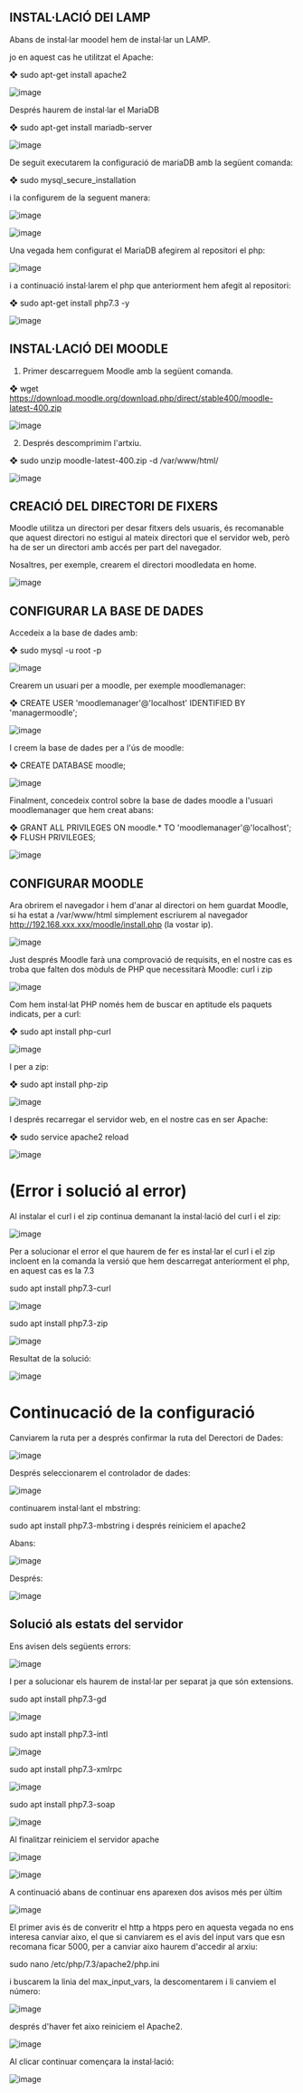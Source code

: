 ## INSTAL·LACIÓ DEl LAMP

Abans de instal·lar moodel hem de instal·lar un LAMP.

jo en aquest cas he utilitzat el Apache:

❖ sudo apt-get install apache2

![image](https://user-images.githubusercontent.com/116022089/204258593-caffb899-9b14-4082-aad1-dd7f6b5f8194.png)

Després haurem de instal·lar el MariaDB

❖ sudo apt-get install mariadb-server

![image](https://user-images.githubusercontent.com/116022089/204258978-244f0625-2ed3-4e9c-9cc2-67592d69574c.png)

De seguit executarem la configuració de mariaDB amb la següent comanda: 

❖ sudo mysql_secure_installation

i la configurem de la seguent manera:

![image](https://user-images.githubusercontent.com/116022089/204261543-3f689f6f-1aab-44eb-aa23-513ecd882215.png)

![image](https://user-images.githubusercontent.com/116022089/204261809-14156896-75fa-4fae-b258-bc2eb4c92df9.png)

Una vegada hem configurat el MariaDB afegirem al repositori el php:

![image](https://user-images.githubusercontent.com/116022089/204262361-c8942bb8-5da7-4e31-8004-02981442ecad.png)

i a continuació instal·larem el php que anteriorment hem afegit al repositori:

❖ sudo apt-get install php7.3 -y

![image](https://user-images.githubusercontent.com/116022089/204263350-45c07482-7d90-4338-9a95-288bdca286cd.png)

## INSTAL·LACIÓ DEl MOODLE

1. Primer descarreguem Moodle amb la següent comanda.

❖ wget https://download.moodle.org/download.php/direct/stable400/moodle-latest-400.zip

![image](https://user-images.githubusercontent.com/116022089/203132498-58b1b55f-2553-4a7c-a236-0e00073c4408.png)

2. Després descomprimim l'artxiu.

❖ sudo unzip moodle-latest-400.zip -d /var/www/html/

![image](https://user-images.githubusercontent.com/116022089/204264257-161160c3-70e4-4faf-b7ea-b3329fe351d1.png)

## CREACIÓ DEL DIRECTORI DE FIXERS

Moodle utilitza un directori per desar fitxers dels usuaris, és recomanable que aquest directori no estigui al mateix directori que el servidor web, però ha de ser un directori amb accés per part del navegador.

Nosaltres, per exemple, crearem el directori moodledata en home.

![image](https://user-images.githubusercontent.com/116022089/204264770-fa61c138-5941-4c20-a607-3701cf2d8e2c.png)

## CONFIGURAR LA BASE DE DADES

Accedeix a la base de dades amb:

❖ sudo mysql -u root -p

![image](https://user-images.githubusercontent.com/116022089/204266136-eb94773f-3e30-4706-87bc-32b77090e948.png)

Crearem un usuari per a moodle, per exemple moodlemanager:

❖ CREATE USER 'moodlemanager'@'localhost' IDENTIFIED BY 'managermoodle';

![image](https://user-images.githubusercontent.com/116022089/204266678-2d76ca65-c3a1-4835-9747-4e8c9bb42ddf.png)

I creem la base de dades per a l'ús de moodle:

❖ CREATE DATABASE moodle;

![image](https://user-images.githubusercontent.com/116022089/204274809-8d7bd255-e6f3-451a-8463-4b55c12f78ef.png)

Finalment, concedeix control sobre la base de dades moodle a l'usuari moodlemanager que hem creat abans:

❖ GRANT ALL PRIVILEGES ON moodle.* TO 'moodlemanager'@'localhost';
❖ FLUSH PRIVILEGES;

![image](https://user-images.githubusercontent.com/116022089/204275194-16d1f716-c0a0-44ee-9472-a5219b1b7876.png)

## CONFIGURAR MOODLE 

Ara obrirem el navegador i hem d'anar al directori on hem guardat Moodle, si ha estat a /var/www/html simplement escriurem al navegador http://192.168.xxx.xxx/moodle/install.php (la vostar ip).

![image](https://user-images.githubusercontent.com/116022089/204298571-1c35edfe-28fb-4577-915e-9d7d99ee789d.png)

Just després Moodle farà una comprovació de requisits, en el nostre cas es troba que falten dos mòduls de PHP que necessitarà Moodle: curl i zip

![image](https://user-images.githubusercontent.com/116022089/204299291-820672b1-5a4e-444e-b0ca-ae15940ced55.png)

Com hem instal·lat PHP només hem de buscar en aptitude els paquets indicats, per a curl:

❖ sudo apt install php-curl

![image](https://user-images.githubusercontent.com/116022089/204299723-4a31b06d-a5e9-4506-8173-d746b68fa0cd.png)

I per a zip:

❖ sudo apt install php-zip

![image](https://user-images.githubusercontent.com/116022089/204300482-5260593a-f841-45fc-81cd-85ef8aa6eace.png)

I després recarregar el servidor web, en el nostre cas en ser Apache:

❖ sudo service apache2 reload

![image](https://user-images.githubusercontent.com/116022089/204302412-3c1dfc99-5857-4eb4-809b-acf9b82b978e.png)

# (Error i solució al error)

Al instalar el curl i el zip continua demanant la instal·lació del curl i el zip:

![image](https://user-images.githubusercontent.com/116022089/204332804-f9ca6366-f831-4836-99b0-762833598a19.png)

Per a solucionar el error el que haurem de fer es instal·lar el curl i el zip incloent en la comanda la versió que hem descarregat anteriorment el php, en aquest cas es la 7.3

sudo apt install php7.3-curl

![image](https://user-images.githubusercontent.com/116022089/204333598-918e53a5-8506-41ae-96f2-05b9818e60b9.png)

sudo apt install php7.3-zip

![image](https://user-images.githubusercontent.com/116022089/204333800-c112dd72-9392-4aa6-a7f4-f26e56952174.png)

Resultat de la solució:

![image](https://user-images.githubusercontent.com/116022089/204334658-6060ad5b-f17c-4010-a8d7-a87aca0f52d7.png)

# Continucació de la configuració 

Canviarem la ruta per a després confirmar la ruta del Derectori de Dades:

![image](https://user-images.githubusercontent.com/116022089/204335647-74dca682-3b00-45ea-9bb0-d64df669e1ac.png)

Després seleccionarem el controlador de dades:

![image](https://user-images.githubusercontent.com/116022089/204335917-2e8c7772-b29e-41d0-bea0-265935b740d2.png)

continuarem instal·lant el mbstring:

sudo apt install php7.3-mbstring i després reiniciem el apache2

Abans:

![image](https://user-images.githubusercontent.com/116022089/204357703-8e05bb6a-f7ba-4013-8371-9550687d630d.png)

Després:

![image](https://user-images.githubusercontent.com/116022089/204359810-45f29087-3822-468d-8e78-37e02822e132.png)

## Solució als estats del servidor 

Ens avisen dels següents errors:

![image](https://user-images.githubusercontent.com/116022089/204360300-d30a54ca-1c37-49d3-a378-14f364718016.png)

I per a solucionar els haurem de instal·lar per separat ja que són extensions.

sudo apt install php7.3-gd

![image](https://user-images.githubusercontent.com/116022089/204360538-a7a81f28-1da0-4cc7-aeec-fc68d352f2df.png)

sudo apt install php7.3-intl

![image](https://user-images.githubusercontent.com/116022089/204360756-a7f5d272-57b2-474b-b272-58200abcc826.png)

sudo apt install php7.3-xmlrpc

![image](https://user-images.githubusercontent.com/116022089/204361069-d3ed2619-0590-4b3f-9e4d-9bc4a3f5a065.png)

sudo apt install php7.3-soap

![image](https://user-images.githubusercontent.com/116022089/204361238-fa8220a4-b148-46e2-85de-446f115fda93.png)

Al finalitzar reiniciem el servidor apache

![image](https://user-images.githubusercontent.com/116022089/204361387-1a5d58f5-7d01-4eea-b2bc-f1ca58dd046b.png)

![image](https://user-images.githubusercontent.com/116022089/204361638-de8e0ff5-199f-4922-b918-228ce6cf8ac6.png)

A continuació abans de continuar ens aparexen dos avisos més per últim 

![image](https://user-images.githubusercontent.com/116022089/204362350-20ab9f6b-71c2-479b-8d93-38aa07adb97e.png)

El primer avis és de converitr el http a htpps pero en aquesta vegada no ens interesa canviar aixo, el que si canviarem es el avis del input vars que esn recomana ficar 5000, per a canviar aixo haurem d'accedir al arxiu:

sudo nano /etc/php/7.3/apache2/php.ini

i buscarem la linia del max_input_vars, la descomentarem i li canviem el número:

![image](https://user-images.githubusercontent.com/116022089/204362911-737856e8-73fd-4e2e-a0c6-682af2b197ba.png)

després d'haver fet aixo reiniciem el Apache2.

![image](https://user-images.githubusercontent.com/116022089/204363062-543edb47-1ae8-4a17-89d1-43dbbba66d59.png)

Al clicar continuar començara la instal·lació:

![image](https://user-images.githubusercontent.com/116022089/204363155-92bdfd27-ed5f-4d3c-8e46-2d29e54b74f1.png)


























